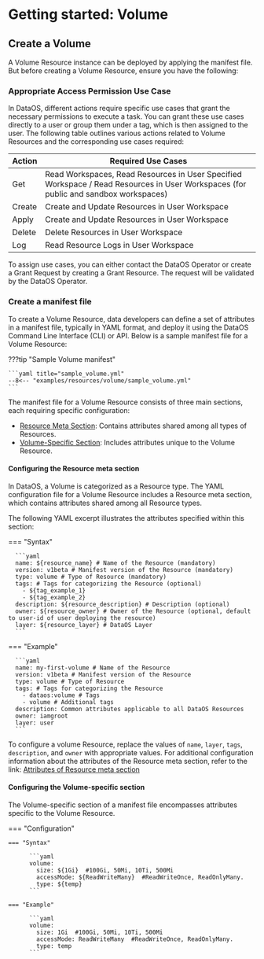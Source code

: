 # Getting started: Volume

## Create a Volume

A Volume Resource instance can be deployed by applying the manifest file. But before creating a Volume Resource, ensure you have the following:

### **Appropriate Access Permission Use Case**

In DataOS, different actions require specific use cases that grant the necessary permissions to execute a task. You can grant these use cases directly to a user or group them under a tag, which is then assigned to the user. The following table outlines various actions related to Volume Resources and the corresponding use cases required:

| **Action** | **Required Use Cases** |
|------------|------------------------|
| Get        | Read Workspaces, Read Resources in User Specified Workspace / Read Resources in User Workspaces (for public and sandbox workspaces) |
| Create     | Create and Update Resources in User Workspace       |
| Apply      | Create and Update Resources in User Workspace          |
| Delete     | Delete Resources in User Workspace               |
| Log        | Read Resource Logs in User Workspace                 |

To assign use cases, you can either contact the DataOS Operator or create a Grant Request by creating a Grant Resource. The request will be validated by the DataOS Operator.

### **Create a manifest file**

To create a Volume Resource, data developers can define a set of attributes in a manifest file, typically in YAML format, and deploy it using the DataOS Command Line Interface (CLI) or API. Below is a sample manifest file for a Volume Resource:

???tip "Sample Volume manifest"

    ```yaml title="sample_volume.yml"
    --8<-- "examples/resources/volume/sample_volume.yml"
    ```

The manifest file for a Volume Resource consists of three main sections, each requiring specific configuration:

- [Resource Meta Section](#configuring-the-resource-meta-section): Contains attributes shared among all types of Resources.
- [Volume-Specific Section](#configuring-the-volume-specific-section): Includes attributes unique to the Volume Resource.

#### **Configuring the Resource meta section**

In DataOS, a Volume is categorized as a Resource type. The YAML configuration file for a Volume Resource includes a Resource meta section, which contains attributes shared among all Resource types.

The following YAML excerpt illustrates the attributes specified within this section:

=== "Syntax"

      ```yaml
      name: ${resource_name} # Name of the Resource (mandatory)
      version: v1beta # Manifest version of the Resource (mandatory)
      type: volume # Type of Resource (mandatory)
      tags: # Tags for categorizing the Resource (optional)
        - ${tag_example_1} 
        - ${tag_example_2} 
      description: ${resource_description} # Description (optional)
      owner: ${resource_owner} # Owner of the Resource (optional, default to user-id of user deploying the resource)
      layer: ${resource_layer} # DataOS Layer 
      ```
=== "Example"

      ```yaml
      name: my-first-volume # Name of the Resource
      version: v1beta # Manifest version of the Resource
      type: volume # Type of Resource
      tags: # Tags for categorizing the Resource
        - dataos:volume # Tags 
        - volume # Additional tags
      description: Common attributes applicable to all DataOS Resources
      owner: iamgroot
      layer: user
      ```

To configure a volume Resource, replace the values of `name`, `layer`, `tags`, `description`, and `owner` with appropriate values. For additional configuration information about the attributes of the Resource meta section, refer to the link: [Attributes of Resource meta section](/resources/resource_attributes/)

#### **Configuring the Volume-specific section**

The Volume-specific section of a manifest file encompasses attributes specific to the Volume Resource.


=== "Configuration"

    === "Syntax"

          ```yaml
          volume:
            size: ${1Gi}  #100Gi, 50Mi, 10Ti, 500Mi
            accessMode: ${ReadWriteMany}  #ReadWriteOnce, ReadOnlyMany.
            type: ${temp}
          ```

    === "Example"

          ```yaml
          volume:
            size: 1Gi  #100Gi, 50Mi, 10Ti, 500Mi
            accessMode: ReadWriteMany  #ReadWriteOnce, ReadOnlyMany.
            type: temp
          ```


